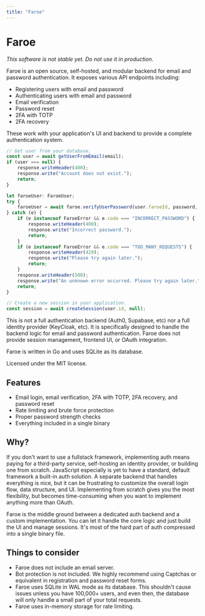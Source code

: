 ```yaml
---
title: "Faroe"
---
```


# Faroe

*This software is not stable yet. Do not use it in production.*

Faroe is an open source, self-hosted, and modular backend for email and password authentication. It exposes various API endpoints including:

- Registering users with email and password
- Authenticating users with email and password
- Email verification
- Password reset
- 2FA with TOTP
- 2FA recovery

These work with your application's UI and backend to provide a complete authentication system.

```ts
// Get user from your database.
const user = await getUserFromEmail(email);
if (user === null) {
    response.writeHeader(400);
    response.write("Account does not exist.");
    return;
}

let faroeUser: FaroeUser;
try {
    faroeUser = await faroe.verifyUserPassword(user.faroeId, password, clientIP);
} catch (e) {
    if (e instanceof FaroeError && e.code === "INCORRECT_PASSWORD") {
        response.writeHeader(400);
        response.write("Incorrect password.");
        return;
    }
    if (e instanceof FaroeError && e.code === "TOO_MANY_REQUESTS") {
        response.writeHeader(429);
        response.write("Please try again later.");
        return;
    }
    response.writeHeader(500);
    response.write("An unknown error occurred. Please try again later.");
    return;
}

// Create a new session in your application.
const session = await createSession(user.id, null);
```

This is not a full authentication backend (Auth0, Supabase, etc) nor a full identity provider (KeyCloak, etc). It is specifically designed to handle the backend logic for email and password authentication. Faroe does not provide session management, frontend UI, or OAuth integration.

Faroe is written in Go and uses SQLite as its database.

Licensed under the MIT license.

## Features

- Email login, email verification, 2FA with TOTP, 2FA recovery, and password reset
- Rate limiting and brute force protection
- Proper password strength checks
- Everything included in a single binary

## Why?

If you don't want to use a fullstack framework, implementing auth means paying for a third-party service, self-hosting an identity provider, or building one from scratch. JavaScript especially is yet to have a standard, default framework a built-in auth solution. A separate backend that handles everything is nice, but it can be frustrating to customize the overall login flow, data structure, and UI. Implementing from scratch gives you the most flexibility, but becomes time-consuming when you want to implement anything more than OAuth.

Faroe is the middle ground between a dedicated auth backend and a custom implementation. You can let it handle the core logic and just build the UI and manage sessions. It's most of the hard part of auth compressed into a single binary file.

## Things to consider

- Faroe does not include an email server.
- Bot protection is not included. We highly recommend using Captchas or equivalent in registration and password reset forms.
- Faroe uses SQLite in WAL mode as its database. This shouldn't cause issues unless you have 100,000+ users, and even then, the database will only handle a small part of your total requests.
- Faroe uses in-memory storage for rate limiting.
